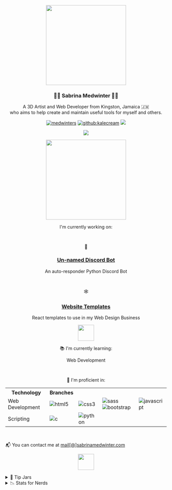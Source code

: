<p align="center"><img style="user-select:none" height="250px" src="https://webstockreview.net/images/divider-clipart-silver-14.png"></p>

<h3 align="center"> 🤟🏽 Sabrina Medwinter 🤟🏽</h3>
<p align="center">A 3D Artist and Web Developer from Kingston, Jamaica 🇯🇲<br> who aims to help create and maintain useful tools for myself and others.</p>
<p align="center"> 
           <a href="https://twitter.com/KaleCream" target="blank"><img src="https://img.shields.io/twitter/follow/kalecream?logo=twitter&style=for-the-badge" alt="medwinters" /></a> 
           <a href="https://github.com/KaleCream" target="blank"><img src="https://img.shields.io/github/followers/kalecream?color=green&label=follow%20%40kalecream&logo=github&style=for-the-badge" alt="github:kalecream" /></a>
           <a href="https://www.linkedin.com/in/medwinter/"><img src="https://img.shields.io/badge/LinkedIn-0077B5?style=for-the-badge&logo=linkedin&logoColor=white"></a>
</p>
<p align="center">
           <a href="https://github.com/DenverCoder1/github-readme-streak-stats"><img src="https://github-readme-streak-stats.herokuapp.com/?user=kalecream&theme=vue"></a>
</p>

<p align="center"><img style="user-select:none" height="250px" src="https://webstockreview.net/images/divider-clipart-silver-8.png"></p>

<p align="center">I'm currently working on:</p><br>
<p align="center">🤖</p>
<h3 align="center"><a href="https://github.com/kalecream/discord-bot">Un-named Discord Bot</a></h3>
<p align="center">An auto-responder Python Discord Bot</p>
<br>
<p align="center">🕸</p>
<h3 align="center"><a href="https://github.com/kalecream/website-templates">Website Templates</a></h3>
<p align="center">React templates to use in my Web Design Business</center>

<p align="center"><img height="50px" src="http://clipart-library.com/img1/760098.png"></p>

<p align="center">📚 I'm currently learning:</p>
<p align="center">Web Development</p><br>

<p align="center">🏅 I'm proficient in: </p>
<p align="center">
  <table style="width:100%">
             <tr>
                        <th>Technology</th>
                        <th>Branches</th>
             </tr>
             <tr>
                      <td>Web Development</td>
                      <td><img src="https://img.shields.io/badge/HTML5-E34F26?style=for-the-badge&logo=html5&logoColor=white" alt="html5"></td>
                        <td id="html"><img src="https://img.shields.io/badge/CSS3-1572B6?style=for-the-badge&logo=css3&logoColor=white" alt="css3"></td> 
                        <td id="css"><img src="https://img.shields.io/badge/Sass-CC6699?style=for-the-badge&logo=sass&logoColor=white" alt="sass"><img src="https://img.shields.io/badge/Bootstrap-563D7C?style=for-the-badge&logo=bootstrap&logoColor=white" alt="bootstrap"></td>
                        <td id="js"><img src="https://img.shields.io/badge/JavaScript-323330?style=for-the-badge&logo=javascript&logoColor=F7DF1E" alt="javascript"></td>      
             </tr>
             <tr>     
                      <td>Scripting</td>
                      <td><img src="https://img.shields.io/badge/C-00599C?style=for-the-badge&logo=c&logoColor=white" alt="c"</td>
                                 <td><img src="https://img.shields.io/badge/Python-3776AB?style=for-the-badge&logo=python&logoColor=white" alt="python"></td>
             </tr>
    </tbody>
  </table>
</p>                                                                                                                                
<br> 
<p align="left"> 📬 You can contact me at <a href="mailto:mail@sabrinamedwinter.com">mail[@]sabrinamedwinter.com</a></p>    

<p align="center"><img height="50px" src="http://clipart-library.com/img1/760098.png"></p>

<details>
           <summary>💎 Tip Jars</summary>
           <p align="left">
           <a href=""><img src="https://img.shields.io/badge/paypal-00457C?style=for-the-badge&logo=paypal&logoColor=white"></a>
           <a href="https://www.buymeacoffee.com/kalecream"><img src="https://img.shields.io/badge/kofi-F16061?style=for-the-badge&logo=ko-fi&logoColor=white"></a>
</p>
</details>
<details>
           <summary>📉 Stats for Nerds</summary>
           <p><a href="https://github.com/anuraghazra/github-readme-stats"><img src="https://github-readme-stats.vercel.app/api/top-langs/?username=kalecream&layout=compact"></a></p>
</details>
